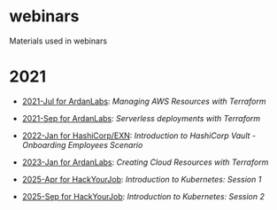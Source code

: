 # webinars
Materials used in webinars

# 2021

- [2021-Jul for ArdanLabs](https://github.com/mjbright/webinars/tree/main/2021-Jul-20_Managing_AWS_Resources_with_Terraform): *Managing AWS Resources with Terraform*
- [2021-Sep for ArdanLabs](https://github.com/mjbright/webinars/tree/main/2021-Sep-07_Serverless_deployments_with_Terraform): *Serverless deployments with Terraform*

- [2022-Jan for HashiCorp/EXN](https://github.com/mjbright/webinars/tree/main/2022-Jan_Introduction_to_HashiCorp_Vault): *Introduction to HashiCorp Vault - Onboarding Employees Scenario*

- [2023-Jan for ArdanLabs](https://github.com/mjbright/webinars/tree/main/2023-Jan_CreatingCloudResources_with_Terraform): *Creating Cloud Resources with Terraform*

- [2025-Apr for HackYourJob](https://github.com/mjbright/webinars/tree/main/2025-Apr_HYJ_1.KubernetesIntro): *Introduction to Kubernetes: Session 1*

- [2025-Sep for HackYourJob](https://github.com/mjbright/webinars/tree/main/2025-Sep_HYJ_2.KubernetesIntro): *Introduction to Kubernetes: Session 2*



